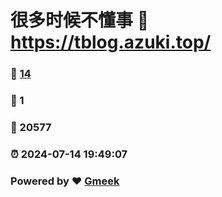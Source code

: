 # 很多时候不懂事 :link: https://tblog.azuki.top/ 
### :page_facing_up: [14](https://tblog.azuki.top//tag.html) 
### :speech_balloon: 1 
### :hibiscus: 20577 
### :alarm_clock: 2024-07-14 19:49:07 
### Powered by :heart: [Gmeek](https://github.com/Meekdai/Gmeek)
